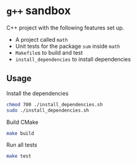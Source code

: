 # `g++` sandbox

C++ project with the following features set up.

* A project called `math`
* Unit tests for the package `sum` inside `math`
* `Makefile`s to build and test
* `install_dependencies` to install dependencies

## Usage

Install the dependencies
```Bash
chmod 700 ./install_dependencies.sh
sudo ./install_dependencies.sh
```

Build CMake
```Bash
make build
```

Run all tests
```Bash
make test
```